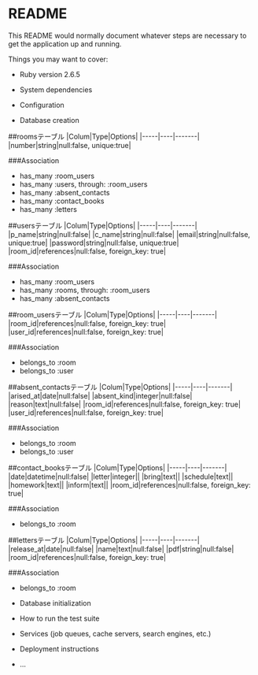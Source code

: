 # README

This README would normally document whatever steps are necessary to get the
application up and running.

Things you may want to cover:

* Ruby version
  2.6.5
* System dependencies

* Configuration

* Database creation

##roomsテーブル
|Colum|Type|Options|
|-----|----|-------|
|number|string|null:false, unique:true|

###Association
- has_many :room_users
- has_many :users, through: :room_users
- has_many :absent_contacts
- has_many :contact_books
- has_many :letters


##usersテーブル
|Colum|Type|Options|
|-----|----|-------|
|p_name|string|null:false|
|c_name|string|null:false|
|email|string|null:false, unique:true|
|password|string|null:false, unique:true|
|room_id|references|null:false, foreign_key: true|

###Association
- has_many :room_users
- has_many :rooms, through: :room_users
- has_many :absent_contacts


##room_usersテーブル
|Colum|Type|Options|
|-----|----|-------|
|room_id|references|null:false, foreign_key: true|
|user_id|references|null:false, foreign_key: true|

###Association
- belongs_to :room
- belongs_to :user


##absent_contactsテーブル
|Colum|Type|Options|
|-----|----|-------|
|arised_at|date|null:false|
|absent_kind|integer|null:false|
|reason|text|null:false|
|room_id|references|null:false, foreign_key: true|
|user_id|references|null:false, foreign_key: true|

###Association
- belongs_to :room
- belongs_to :user


##contact_booksテーブル
|Colum|Type|Options|
|-----|----|-------|
|date|datetime|null:false|
|letter|integer||
|bring|text||
|schedule|text||
|homework|text||
|inform|text||
|room_id|references|null:false, foreign_key: true|

###Association
- belongs_to :room


##lettersテーブル
|Colum|Type|Options|
|-----|----|-------|
|release_at|date|null:false|
|name|text|null:false|
|pdf|string|null:false|
|room_id|references|null:false, foreign_key: true|

###Association
- belongs_to :room


* Database initialization

* How to run the test suite

* Services (job queues, cache servers, search engines, etc.)

* Deployment instructions

* ...
